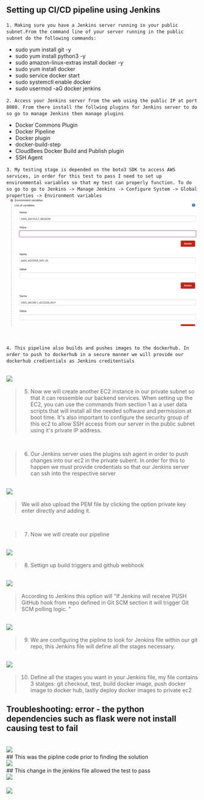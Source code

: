 ## Setting up CI/CD pipeline using Jenkins

`1. Making sure you have a Jenkins server running in your public subnet.From the command line of your server running in the public subnet do the following commands:`
* sudo yum install git -y
* sudo yum install python3 -y
* sudo amazon-linux-extras install docker -y
* sudo yum install docker
* sudo service docker start
* sudo systemctl enable docker
* sudo usermod -aG docker jenkins

`2. Access your Jenkins server from the web using the public IP at port 8080. From there install the follwing plugins for Jenkins server to do so go to manage Jenkins then manage plugins`
* Docker Commons Plugin
* Docker Pipeline
* Docker plugin 
* docker-build-step 
* CloudBees Docker Build and Publish plugin  
* SSH Agent  

`3. My testing stage is depended on the boto3 SDK to access AWS services, in order for this test to pass I need to set up environmental variables so that my test can properly function. To do so go to go to Jenkins -> Manage Jenkins -> Configure System -> Global properties -> Environment variables`
 <br>
 <img src= "Imgs/environmental.png">

<br>
 
```4. This pipeline also builds and pushes images to the dockerhub. In order to push to dockerhub in a secure manner we will provide our dockerhub credientials as Jenkins creditentials```

 <br>
 <img src= "Imgs/dockerhub.png">

<br>

> 5. Now we will create another EC2 instance in our private subnet so that it can ressemble our backend services. When setting up the EC2, you can use the commands from section 1 as a user data scripts that will install all the needed software and permission at boot time. It's also important to configure the security group of this ec2 to allow SSH access from our server in the public subnet using it's private IP address. 

<br>

> 6. Our Jenkins server uses the plugins ssh agent in order to push changes into our ec2 in the private subent. In order for this to happen we must provide credentials so that our Jenkins server can ssh into the respective server 

<br>
 <img src= "Imgs/private.png">

<br>

> We will also upload the PEM file by clicking the option private key enter directly and adding it.
<br>

> 7. Now we will create our pipeline 
<br>
 <img src= "Imgs/pipeline.png">

<br>

> 8. Settign up build triggers and github webhook 
<br>
 <img src= "Imgs/build.png">

<br>

> According to Jenkins this option will "If Jenkins will receive PUSH GitHub hook from repo defined in Git SCM section it will trigger Git SCM polling logic. " 

<br>
 <img src= "Imgs/webhook.png">

<br>

> 9. We are configuring the pipline to look for Jenkins file within our git repo, this Jenkins file will define all the stages necessary.
<br>
 <img src= "Imgs/pipedef.png">

<br>

> 10. Define all the stages you want in your Jenkins file, my file contains 3 statges: git checkout, test, build docker image, push docker image to docker hub, lastly deploy docker images to private ec2

## Troubleshooting: error - the python dependencies such as flask were not install causing test to fail 
<br>
 <img src= "Imgs/error1.png">

<br>
## This was the pipline code prior to finding the solution 
<br>
 <img src= "Imgs/jen1.png">

<br>
## This change in the jenkins file allowed the test to pass 
<br>
 <img src= "Imgs/jen2.png">

<br>
<br>
 <img src= "Imgs/success1.png">

<br>